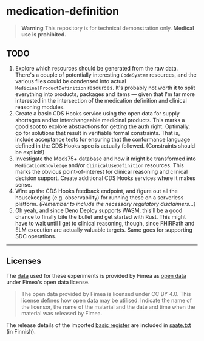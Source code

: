 # medication-definition

> **Warning** This repository is for technical demonstration only. **Medical use
> is prohibited.**

## TODO

1. Explore which resources should be generated from the raw data. There's a
   couple of potentially interesting `CodeSystem` resources, and the various
   files could be condensed into actual `MedicinalProductDefinition` resources.
   It's probably not worth it to split everything into products, packages and
   items — given that I'm far more interested in the intersection of the
   medication definition and clinical reasoning modules.
2. Create a basic CDS Hooks service using the open data for supply shortages
   and/or interchangeable medicinal products. This marks a good spot to explore
   abstractions for getting the auth right. Optimally, go for solutions that
   result in verifiable formal constraints. That is, include acceptance tests
   for ensuring that the conformance language defined in the CDS Hooks spec is
   actually followed. (Constraints should be explicit!)
3. Investigate the Meds75+ database and how it might be transformed into
   `MedicationKnowledge` and/or `ClinicalUseDefinition` resources. This marks
   the obvious point-of-interest for clinical reasoning and clinical decision
   support. Create additional CDS Hooks services where it makes sense.
4. Wire up the CDS Hooks feedback endpoint, and figure out all the housekeeping
   (e.g. observability) for running these on a serverless platform. _(Remember
   to include the necessary regulatory disclaimers...)_
5. Oh yeah, and since Deno Deploy supports WASM, this'll be a good chance to
   finally bite the bullet and get started with Rust. This might have to wait
   until I get to clinical reasoning, though, since FHIRPath and ELM execution
   are actually valuable targets. Same goes for supporting SDC operations.

---

## Licenses

The [data](data) used for these experiments is provided by Fimea as
[open data][Fimea-open-data] under Fimea's open data license.

> The open data provided by Fimea is licensed under CC BY 4.0. This license
> defines how open data may be utilised. Indicate the name of the licensor, the
> name of the material and the date and time when the material was released by
> Fimea.

The release details of the imported [basic register][Fimea-basic-register] are
included in [saate.txt](data/basic-register/saate.txt) (in Finnish).

[Fimea-open-data]: https://www.fimea.fi/web/en/about_us/open-data
[Fimea-basic-register]: https://www.fimea.fi/web/en/databases_and_registers/basic-register
